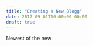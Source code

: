```yaml
---
title: "Creating a New Blogg"
date: 2017-09-01T16:00:00-00:00
draft: true
---
```


Newest of the new
